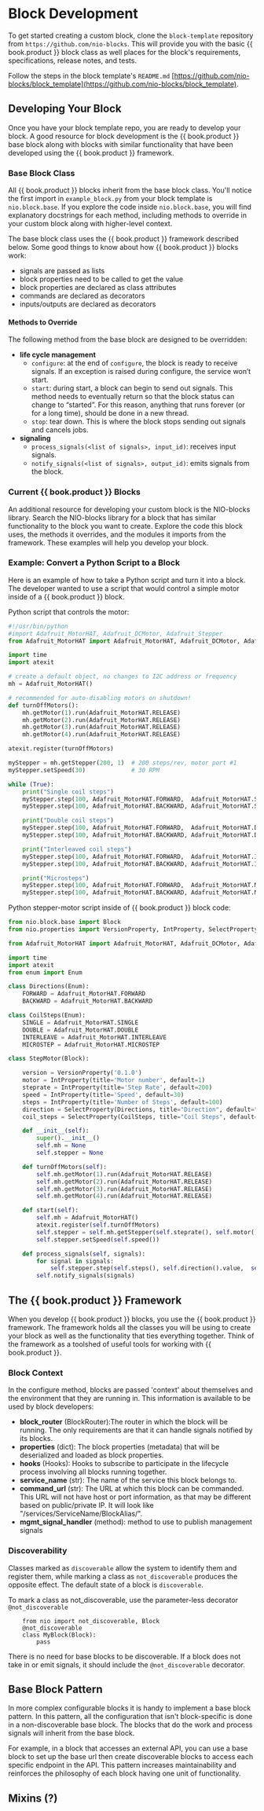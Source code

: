 # Block Development

To get started creating a custom block, clone the `block-template` repository from `https://github.com/nio-blocks`. This will provide you with the basic {{ book.product }} block class as well places for the block's requirements, specifications, release notes, and tests.

Follow the steps in the block template's `README.md` [https://github.com/nio-blocks/block_template](https://github.com/nio-blocks/block_template).

## Developing Your Block

Once you have your block template repo, you are ready to develop your block. A good resource for block development is the {{ book.product }} base block along with blocks with similar functionality that have been developed using the {{ book.product }} framework.

### Base Block Class

All {{ book.product }} blocks inherit from the base block class. You'll notice the first import in `example_block.py`  from your block template is `nio.block.base`. If you explore the code inside `nio.block.base`, you will find explanatory docstrings for each method, including methods to override in your custom block along with higher-level context.

The base block class uses the {{ book.product }} framework described below. Some good things to know about how {{ book.product }} blocks work:
* signals are passed as lists
* block properties need to be called to get the value
* block properties are declared as class attributes
* commands are declared as decorators
* inputs/outputs are declared as decorators

#### Methods to Override

The following method from the base block are designed to be overridden:

* **life cycle management**
  * `configure`: at the end of `configure`, the block is ready to receive signals. If an exception is raised during configure, the service won’t start.
  * `start`: during start, a block can begin to send out signals. This method needs to eventually return so that the block status can change to “started”. For this reason, anything that runs forever (or for a long time), should be done in a new thread.
  * `stop`: tear down. This is where the block stops sending out signals and cancels jobs.
* **signaling**
  * `process_signals(<list of signals>, input_id)`: receives input signals.
  * `notify_signals(<list of signals>, output_id)`: emits signals from the block.

### Current {{ book.product }} Blocks
An additional resource for developing your custom block is the NIO-blocks library. Search the NIO-blocks library for a block that has similar functionality to the block you want to create. Explore the code this block uses, the methods it overrides, and the modules it imports from the framework. These examples will help you develop your block.

### Example: Convert a Python Script to a Block

Here is an example of how to take a Python script and turn it into a block. The developer wanted to use a script that would control a simple motor inside of a {{ book.product }} block.

Python script that controls the motor:
```python
#!/usr/bin/python
#import Adafruit_MotorHAT, Adafruit_DCMotor, Adafruit_Stepper
from Adafruit_MotorHAT import Adafruit_MotorHAT, Adafruit_DCMotor, Adafruit_StepperMotor

import time
import atexit

# create a default object, no changes to I2C address or frequency
mh = Adafruit_MotorHAT()

# recommended for auto-disabling motors on shutdown!
def turnOffMotors():
    mh.getMotor(1).run(Adafruit_MotorHAT.RELEASE)
    mh.getMotor(2).run(Adafruit_MotorHAT.RELEASE)
    mh.getMotor(3).run(Adafruit_MotorHAT.RELEASE)
    mh.getMotor(4).run(Adafruit_MotorHAT.RELEASE)

atexit.register(turnOffMotors)

myStepper = mh.getStepper(200, 1)  # 200 steps/rev, motor port #1
myStepper.setSpeed(30)             # 30 RPM

while (True):
    print("Single coil steps")
    myStepper.step(100, Adafruit_MotorHAT.FORWARD,  Adafruit_MotorHAT.SINGLE)
    myStepper.step(100, Adafruit_MotorHAT.BACKWARD, Adafruit_MotorHAT.SINGLE)

    print("Double coil steps")
    myStepper.step(100, Adafruit_MotorHAT.FORWARD,  Adafruit_MotorHAT.DOUBLE)
    myStepper.step(100, Adafruit_MotorHAT.BACKWARD, Adafruit_MotorHAT.DOUBLE)

    print("Interleaved coil steps")
    myStepper.step(100, Adafruit_MotorHAT.FORWARD,  Adafruit_MotorHAT.INTERLEAVE)
    myStepper.step(100, Adafruit_MotorHAT.BACKWARD, Adafruit_MotorHAT.INTERLEAVE)

    print("Microsteps")
    myStepper.step(100, Adafruit_MotorHAT.FORWARD,  Adafruit_MotorHAT.MICROSTEP)
    myStepper.step(100, Adafruit_MotorHAT.BACKWARD, Adafruit_MotorHAT.MICROSTEP)
```

Python stepper-motor script inside of {{ book.product }} block code:

```python
from nio.block.base import Block
from nio.properties import VersionProperty, IntProperty, SelectProperty

from Adafruit_MotorHAT import Adafruit_MotorHAT, Adafruit_DCMotor, Adafruit_StepperMotor

import time
import atexit
from enum import Enum

class Directions(Enum):
    FORWARD = Adafruit_MotorHAT.FORWARD
    BACKWARD = Adafruit_MotorHAT.BACKWARD

class CoilSteps(Enum):
    SINGLE = Adafruit_MotorHAT.SINGLE
    DOUBLE = Adafruit_MotorHAT.DOUBLE
    INTERLEAVE = Adafruit_MotorHAT.INTERLEAVE
    MICROSTEP = Adafruit_MotorHAT.MICROSTEP

class StepMotor(Block):

    version = VersionProperty('0.1.0')
    motor = IntProperty(title='Motor number', default=1)
    steprate = IntProperty(title='Step Rate', default=200)
    speed = IntProperty(title='Speed', default=30)
    steps = IntProperty(title='Number of Steps', default=100)
    direction = SelectProperty(Directions, title="Direction", default="FORWARD")
    coil_steps = SelectProperty(CoilSteps, title="Coil Steps", default="SINGLE")

    def __init__(self):
        super().__init__()
        self.mh = None
        self.stepper = None

    def turnOffMotors(self):
        self.mh.getMotor(1).run(Adafruit_MotorHAT.RELEASE)
        self.mh.getMotor(2).run(Adafruit_MotorHAT.RELEASE)
        self.mh.getMotor(3).run(Adafruit_MotorHAT.RELEASE)
        self.mh.getMotor(4).run(Adafruit_MotorHAT.RELEASE)

    def start(self):
        self.mh = Adafruit_MotorHAT()
        atexit.register(self.turnOffMotors)
        self.stepper = self.mh.getStepper(self.steprate(), self.motor())
        self.stepper.setSpeed(self.speed())

    def process_signals(self, signals):
        for signal in signals:
            self.stepper.step(self.steps(), self.direction().value,  self.coil_steps().value)
        self.notify_signals(signals)
```

## The {{ book.product }} Framework

 When you develop {{ book.product }} blocks, you use the {{ book.product }} framework. The framework holds all the classes you will be using to create your block as well as the functionality that ties everything together. Think of the framework as a toolshed of useful tools for working with {{ book.product }}.

### Block Context

In the configure method, blocks are passed 'context' about themselves and the environment that they are running in. This information is available to be used by block developers:

* **block_router** (BlockRouter):The router in which the block will be running. The only requirements are that it can handle signals notified by its blocks.
* **properties** (dict): The block properties (metadata) that will be deserialized and loaded as block properties.
* **hooks** (Hooks): Hooks to subscribe to participate in the lifecycle process involving all blocks running together.
* **service_name** (str): The name of the service this block belongs to.
* **command_url** (str): The URL at which this block can be commanded. This URL will not have host or port information, as that may be different based on public/private IP. It will look like "/services/ServiceName/BlockAlias/".
* **mgmt_signal_handler** (method): method to use to publish management signals

### Discoverability

Classes marked as `discoverable` allow the system to identify them and register them, while marking a class as  `not_discoverable` produces the opposite effect. The default state of a block is `discoverable`.

To mark a class as not_discoverable, use the parameter-less decorator `@not_discoverable`
```
    from nio import not_discoverable, Block
    @not_discoverable
    class MyBlock(Block):
        pass

```
There is no need for base blocks to be discoverable. If a block does not take in or emit signals, it should include the `@not_discoverable` decorator.

## Base Block Pattern

In more complex configurable blocks it is handy to implement a base block pattern. In this pattern, all the configuration that isn't block-specific is done in a non-discoverable base block. The blocks that do the work and process signals will inherit from the base block.

For example, in a block that accesses an external API, you can use a base block to set up the base url then create discoverable blocks to access each specific endpoint in the API. This pattern increases maintainability and reinforces the philosophy of each block having one unit of functionality.

## Mixins (?)
